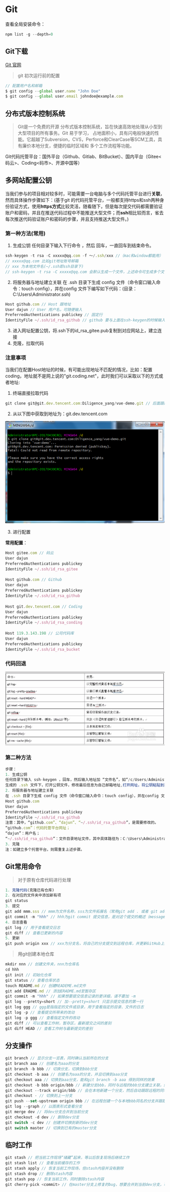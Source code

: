# Git

查看全局安装命令：
``` js
npm list -g --depth=0
```

## Git下载
[Git 官网](https://git-scm.com/)

> git 初次运行前的配置
``` js
// 配置用户名和邮箱
$ git config --global user.name "John Doe"
$ git config --global user.email johndoe@example.com
```

## 分布式版本控制系统
> Git是一个免费的开源 分布式版本控制系统，旨在快速高效地处理从小型到大型项目的所有事务。Git 易于学习， 占地面积小，具有闪电般快速的性能。它超越了Subversion，CVS，Perforce和ClearCase等SCM工具，具有廉价本地分支，便捷的临时区域和 多个工作流程等功能。

Git代码托管平台：国外平台（Github、Gitlab、BitBucket）、国内平台（Gitee<码云>、Coding<码市>、开源中国等）

## 多网站配置公钥

当我们参与的项目相对较多时，可能需要一台电脑与多个代码托管平台进行**关联**，然而具体操作步骤如下：(基于git 的代码托管平台，一般都支持https和ssh两种身份验证方式，使用**https方式**比较灵活，随看随下，但是每次提交代码都需要验证账户和密码，并且在推送代码过程中不能推送大型文件；而**ssh**相比较而言，省去每次推送代码验证账户和密码的步骤，并且支持推送大型文件。)

### 第一种方法(常用)
1. 生成公钥
任何目录下输入下行命令 ，然后 回车，一直回车到结束命令。
``` js
ssh-keygen -t rsa -C xxxxx@qq.com -f ～/.ssh/xxx //（mac和window都能用）
// xxxxx@qq.com 比如git地址账号邮箱
// xxx 为本地文件名(~/.ssh即ssh目录下)
// ssh-keygen -t rsa -C xxxxx@qq.com 会默认生成一个文件，上述命令可生成多个文件
```
2. 将服务器与地址建立关联
在 .ssh 目录下生成 config 文件（命令窗口输入命令：touch config），并在config 文件下编写如下代码：(目录：C:\Users\Administrator\.ssh)
``` js
Host github.com // Host 跟地址
User dajun // User 用户名，可随便输入
PreferredAuthentications publickey // 固定行
IdentityFile ~/.ssh/id_rsa_github // github 要与上面在ssh-keygen的时候输入的名字相对应
```
3. 进入网址配置公钥，将.ssh下的id_rsa_gitee.pub复制到对应网站上，建立连接
4. 克隆，拉取代码
### 注意事项
当我们在配置Host地址的时候，有可能出现地址不匹配的情况，比如：配置coding，地址就不是网上说的"git.coding.net"，此时我们可以采取以下的方式或者地址:

1. 终端直接拉取代码
``` js
git clone git@git.dev.tencent.com:Diligence_yang/vue-demo.git // 后面跟的是一串库的地址
```
2. 从以下图中获取到地址为：git.dev.tencent.com

![An image](./images/git_error.png)

3. 进行配置

**常用配置**：
``` js
Host gitee.com // 码云
User dajun
PreferredAuthentications publickey
IdentityFile ~/.ssh/id_rsa_gitee

Host github.com // Github
User dajun
PreferredAuthentications publickey
IdentityFile ~/.ssh/id_rsa_github

Host git.dev.tencent.com // Coding
User dajun
PreferredAuthentications publickey
IdentityFile ~/.ssh/id_rsa_conding

Host 119.3.143.198 // 公司代码库
User dajun
PreferredAuthentications publickey
IdentityFile ~/.ssh/id_rsa_bucket
```
### 代码回退

![An image](./images/git_reset.png)

### 第二种方法
``` js
步骤：
1. 生成公钥
任何目录下输入 ssh-keygen ，回车，然后输入地址加 “文件名”，如“/c/Users/Administrator/.ssh/id_rsa_github”，回车(两次)；
生成的 .ssh 文件下，打开公钥文件，修改最后信息为自己邮箱地址,打开网址，将公钥粘贴到指定位置。(切记要修改为自己的邮箱)
2. 将服务器与地址建立关联
在 .ssh 目录下生成 config 文件（命令窗口输入命令：touch config），并在config 文件下编写如下代码：
Host github.com
User dajun
PreferredAuthentications publickey
IdentityFile ~/.ssh/id_rsa_github
注意：其中，“github.com”、“dajun”、“~/.ssh/id_rsa_github”，是需要修改的。
“github.com”：代码托管平台网址；
“dajun”：用户名；
“~/.ssh/id_rsa_github”：文件目录地址文件，其中具体路径为：C:\Users\Administrator\.ssh。
3. 克隆
注：如建立多个托管平台，则需重复上述步骤。
```
## Git常用命令

> 对于原有仓库代码进行处理

``` js
1. 克隆代码(克隆已有仓库)
2. 在对应的文件夹中添加新有项
git status
3. 提交
git add mmm.sss // mmm为文件名称，sss为文件拓展名（常用git add . 或者 git add -A，其中git add -A比git add .权限更大）
git commit -m "hhh" // hhh为git commit 提交信息，是对这个提交的概述（message，输入一个引号后按“回车”，可设置多行）
4. 日志查看
git log // 用于查看提交日志
git diff // 查看已更新的内容 
5. 更新
git push origin xxx // xxx为分支名，将自己的分支提交到远程仓库，并更新GitHub上的仓库
``` 
> 用git创建本地仓库

``` js
mkdir nnn // 创建文件夹，nnn为仓库名
cd hhh
git init // 初始化仓库
git status // 查看仓库状态
touch README.md // 创建READEME.md文件
git add ERADME.md // 添加ERADME.md至暂存区
git commit -m "hhh" // 如果想要提交信息记录的更详细，请不要加 -m
git log --pretty=short // 加--pretty=short 只显示提交信息的第一行
git log ggg // ggg是指指定的文件或目录，用于查看指定的目录、文件的日志
git log -p // 查看提交所带来的改动
git log -p ggg // 查看指定文件的改动
git diff // 可以查看工作树，暂存区，最新提交之间的差别
git diff HEAD // 查看工作树与最新提交的差别
```

## 分支操作
``` js
git branch // 显示分支一览表，同时确认当前所在的分支
git branch aaa // 创建名为aaa的分支
git branch -b bbb // 切换分支，切换到bbb分支
git checkout -b aaa // 创建名为aaa的分支，并且切换到aaa分支
git checkout aaa // 切换到aaa分支，能和git branch -b aaa 得到同样的效果
git checkout -b bbb origin/bbb // 新建分支bbb，同时与远程的bbb分支建立关联，然后再运行命令git push则会直接拉取远程的bbb分支的代码到本地的bbb分支(建议本地分支与远程分支同名)（好像可以胜率origin，但是没有尝试过）
git checkout --track origin/bbb // 会在本地新建一个分支，然后自动跟踪远程的同名分支bbb（未尝试）
git checkout - // 切换到上一分支
git push --set-upstream origin bbb // 在远程创建一个与本地bbb同名的分支并跟踪（未尝试）
git log --graph // 以图表形式查看分支
git merge dev // 将dev分支合并到当前分支
git checkout -d dev // 删除dev分支
git switch -c dev // 创建并切换到新的dev分支
git switch master // 切换到已有的master分支
```

## 临时工作
``` js
git stash // 把当前工作现场“储藏”起来，等以后恢复现场后继续工作
git stash list // 查看当前缓存的工作
git stash apply // 恢复当前工作现场，但stash内容并没有删除
git stash drop // 删除stash内容
git stash pop // 恢复当前工作，同时删除stash内容
git cherry-pick <commit> // 在master分支上修复的bug，想要合并到当前dev分支，可以用git cherry-pick <commit>命令，把bug提交的修改“复制”到当前分支，避免重复劳动。
```